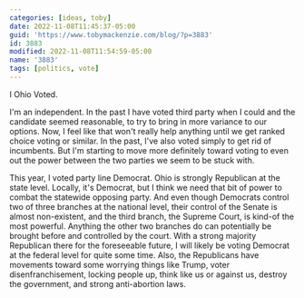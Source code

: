 ```yaml
---
categories: [ideas, toby]
date: 2022-11-08T11:45:37-05:00
guid: 'https://www.tobymackenzie.com/blog/?p=3883'
id: 3883
modified: 2022-11-08T11:54:59-05:00
name: '3883'
tags: [politics, vote]
---
```


I Ohio Voted.

<!--more-->

I'm an independent.  In the past I have voted third party when I could and the candidate seemed reasonable, to try to bring in more variance to our options.  Now, I feel like that won't really help anything until we get ranked choice voting or similar.  In the past, I've also voted simply to get rid of incumbents.  But I'm starting to move more definitely toward voting to even out the power between the two parties we seem to be stuck with.

This year, I voted party line Democrat.  Ohio is strongly Republican at the state level.  Locally, it's Democrat, but I think we need that bit of power to combat the statewide opposing party.  And even though Democrats control two of three branches at the national level, their control of the Senate is almost non-existent, and the third branch, the Supreme Court, is kind-of the most powerful.  Anything the other two branches do can potentially be brought before and controlled by the court.  With a strong majority Republican there for the foreseeable future, I will likely be voting Democrat at the federal level for quite some time.  Also, the Republicans have movements toward some worrying things like Trump, voter disenfranchisement, locking people up, think like us or against us, destroy the government, and strong anti-abortion laws.
